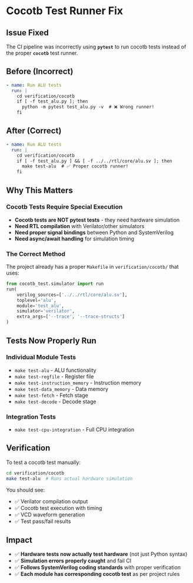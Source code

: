 # Cocotb Test Runner Fix

## Issue Fixed

The CI pipeline was incorrectly using **`pytest`** to run cocotb tests instead of the proper **`cocotb`** test runner.

## Before (Incorrect)
```yaml
- name: Run ALU tests
  run: |
    cd verification/cocotb
    if [ -f test_alu.py ]; then
      python -m pytest test_alu.py -v  # ❌ Wrong runner!
    fi
```

## After (Correct)
```yaml
- name: Run ALU tests
  run: |
    cd verification/cocotb
    if [ -f test_alu.py ] && [ -f ../../rtl/core/alu.sv ]; then
      make test-alu  # ✅ Proper cocotb runner!
    fi
```

## Why This Matters

### Cocotb Tests Require Special Execution
- **Cocotb tests are NOT pytest tests** - they need hardware simulation
- **Need RTL compilation** with Verilator/other simulators  
- **Need proper signal bindings** between Python and SystemVerilog
- **Need async/await handling** for simulation timing

### The Correct Method
The project already has a proper `Makefile` in `verification/cocotb/` that uses:
```python
from cocotb_test.simulator import run
run(
    verilog_sources=['../../rtl/core/alu.sv'],
    toplevel='alu',
    module='test_alu',
    simulator='verilator',
    extra_args=['--trace', '--trace-structs']
)
```

## Tests Now Properly Run

### Individual Module Tests
- `make test-alu` - ALU functionality
- `make test-regfile` - Register file  
- `make test-instruction_memory` - Instruction memory
- `make test-data_memory` - Data memory
- `make test-fetch` - Fetch stage
- `make test-decode` - Decode stage

### Integration Tests  
- `make test-cpu-integration` - Full CPU integration

## Verification

To test a cocotb test manually:
```bash
cd verification/cocotb
make test-alu  # Runs actual hardware simulation
```

You should see:
- ✅ Verilator compilation output
- ✅ Cocotb test execution with timing
- ✅ VCD waveform generation
- ✅ Test pass/fail results

## Impact

- ✅ **Hardware tests now actually test hardware** (not just Python syntax)
- ✅ **Simulation errors properly caught** and fail CI
- ✅ **Follows SystemVerilog coding standards** with proper verification
- ✅ **Each module has corresponding cocotb test** as per project rules